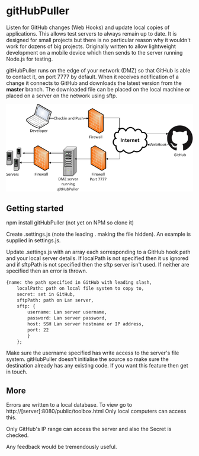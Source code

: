 # gitHubPuller
Listen for GitHub changes (Web Hooks) and update local copies of applications.  This allows test servers to always remain up to date. It is designed for small projects but there is no particular reason why it wouldn't work for dozens of big projects. Originally written to allow lightweight development on a mobile device which then sends to the server running Node.js for testing.

gitHubPuller runs on the edge of your network (DMZ) so that GitHub is able to contact it, on port 7777 by default. When it receives notification of a change it connects to GitHub and downloads the latest version from the **master** branch. The downloaded file can be placed on the local machine or placed on a server on the network using sftp.

![Network diagram 1](https://raw.githubusercontent.com/seethespark/gitHubPuller/master/public/network.png "Network diagram")

## Getting started

npm install gitHubPuller (not yet on NPM so clone it)

Create .settings.js (note the leading . making the file hidden). An example is supplied in settings.js.

Update .settings.js with an array each sorresponding to a GitHub hook path and your local server details.
If localPath is not specified then it us ignored and if sftpPath is not specified then the sftp server isn't used.  If neither are specified then an error is thrown.

    {name: the path specified in GitHub with leading slash,
        localPath: path on local file system to copy to,
        secret: set in GitHub,
        sftpPath: path on Lan server,
        sftp: {
            username: Lan server username,
            password: Lan server password,
            host: SSH Lan server hostname or IP address,
            port: 22
            }
        };

Make sure the username specified has write access to the server's file system.
gitHubPuller doesn't initialise the source so make sure the destination already has any existing code.  If you want this feature then get in touch.
## More
Errors are written to a local database.  To view go to http://[server]:8080/public/toolbox.html  Only local computers can access this.

Only GitHub's IP range can access the server and also the Secret is checked.

Any feedback would be tremendously useful.